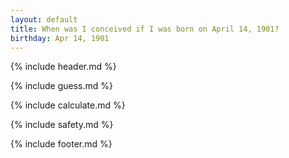```yaml
---
layout: default
title: When was I conceived if I was born on April 14, 1901?
birthday: Apr 14, 1901
---
```


{% include header.md %}

{% include guess.md %}

{% include calculate.md %}

{% include safety.md %}

{% include footer.md %}



